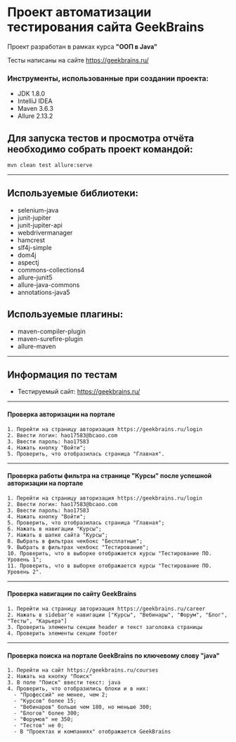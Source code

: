   # Проект автоматизации тестирования сайта GeekBrains
  Проект разработан в рамках курса **"ООП в Java"**
  
  Тесты написаны на сайте https://geekbrains.ru/
  
  ### Инструменты, использованные при создании проекта:
  
  - JDK 1.8.0
  - IntelliJ IDEA
  - Maven 3.6.3
  - Allure 2.13.2
  
  ## Для запуска тестов и просмотра отчёта необходимо собрать проект командой:
  
  ```mvn
  mvn clean test allure:serve
  ```
  
  ---
  ## Используемые библиотеки:

  - selenium-java
  - junit-jupiter
  - junit-jupiter-api
  - webdrivermanager
  - hamcrest
  - slf4j-simple
  - dom4j
  - aspectj
  - commons-collections4
  - allure-junit5
  - allure-java-commons
  - annotations-java5
  
  ## Используемые плагины:
  
  - maven-compiler-plugin
  - maven-surefire-plugin
  - allure-maven
  
  ---
  
  ## Информация по тестам
  
  * Тестируемый сайт: https://geekbrains.ru/
  ---
  
  #### Проверка авторизации на портале
  
  ```  
  1. Перейти на страницу авторизация https://geekbrains.ru/login
  2. Ввести логин: hao17583@bcaoo.com
  3. Ввести пароль: hao17583
  4. Нажать кнопку "Войти";
  5. Проверить, что отобразилась страница "Главная".
  ```
  ---
  
  #### Проверка работы фильтра на странице "Курсы" после успешной авторизации на портале

  ```  
  1. Перейти на страницу авторизация https://geekbrains.ru/login
  2. Ввести логин: hao17583@bcaoo.com
  3. Ввести пароль: hao17583
  4. Нажать кнопку "Войти";
  5. Проверить, что отобразилась страница "Главная";
  6. Нажать в навигации "Курсы";
  7. Нажать в шапке сайта "Курсы";
  8. Выбрать в фильтрах чекбокс "Бесплатные";
  9. Выбрать в фильтрах чекбокс "Тестирование";
  10. Проверить, что в выборке отображается курсы "Тестирование ПО. Уровень 1";
  11. Проверить, что в выборке отображается курсы "Тестирование ПО. Уровень 2".
  ```
  ---
  
  #### Проверка навигации по сайту GeekBrains
  
  ```
  1. Перейти на страницу авторизация https://geekbrains.ru/career
  2. Нажать в sidebar'е навигации ["Курсы", "Вебинары", "Форум", "Блог", "Тесты", "Карьера"]
  3. Проверить элементы секции header и текст заголовка страницы
  4. Проверить элементы секции footer
  ```
  ---
  
  #### Проверка поиска на портале GeekBrains по ключевому слову "java"
  
  ```
  1. Перейти на сайт https://geekbrains.ru/courses
  2. Нажать на кнопку "Поиск"
  3. В поле "Поиск" ввести текст: java
  4. Проверить, что отобразились блоки и в них:  
    - "Профессий" не менее, чем 2;
    - "Курсов" более 15;
    - "Вебинаров" больше чем 180, но меньше 300;
    - "Блогов" более 300;
    - "Форумов" не 350;
    - "Тестов" не 0;
    - В "Проектах и компаниях" отображается GeekBrains
  ```